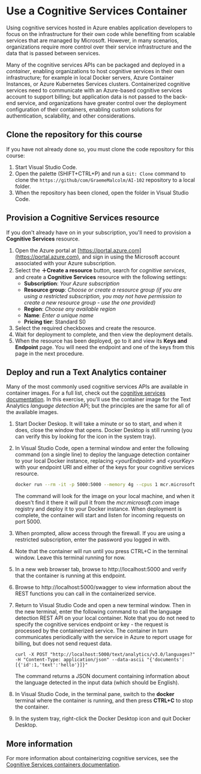 # Use a Cognitive Services Container

Using cognitive services hosted in Azure enables application developers to focus on the infrastructure for their own code while benefiting from scalable services that are managed by Microsoft. However, in many scenarios, organizations require more control over their service infrastructure and the data that is passed between services.

Many of the cognitive services APIs can be packaged and deployed in a *container*, enabling organizations to host cognitive services in their own infrastructure; for example in local Docker servers, Azure Container Instances, or Azure Kubernetes Services clusters. Containerized cognitive services need to communicate with an Azure-based cognitive services account to support billing; but application data is not passed to the back-end service, and organizations have greater control over the deployment configuration of their containers, enabling custom solutions for authentication, scalability, and other considerations.

## Clone the repository for this course

If you have not already done so, you must clone the code repository for this course:

1. Start Visual Studio Code.
2. Open the palette (SHIFT+CTRL+P) and run a `Git: Clone` command to clone the `https://github/com/GraemeMalcolm/AI-102` repository to a local folder.
3. When the repository has been cloned, open the folder in Visual Studio Code.

## Provision a Cognitive Services resource

If you don't already have on in your subscription, you'll need to provision a **Cognitive Services** resource.

1. Open the Azure portal at [https://portal.azure.com](https://portal.azure.com), and sign in using the Microsoft account associated with your Azure subscription.
2. Select the **&#65291;Create a resource** button, search for *cognitive services*, and create a **Cognitive Services** resource with the following settings:
    - **Subscription**: *Your Azure subscription*
    - **Resource group**: *Choose or create a resource group (if you are using a restricted subscription, you may not have permission to create a new resource group - use the one provided)*
    - **Region**: *Choose any available region*
    - **Name**: *Enter a unique name*
    - **Pricing tier**: Standard S0
3. Select the required checkboxes and create the resource.
4. Wait for deployment to complete, and then view the deployment details.
5. When the resource has been deployed, go to it and view its **Keys and Endpoint** page. You will need the endpoint and one of the keys from this page in the next procedure.

## Deploy and run a Text Analytics container

Many of the most commonly used cognitive services APIs are available in container images. For a full list, check out the [cognitive services documentation](https://docs.microsoft.com/azure/cognitive-services/cognitive-services-container-support#container-availability-in-azure-cognitive-services). In this exercise, you'll use the container image for the Text Analytics *language detection* API; but the principles are the same for all of the available images.

1. Start Docker Deskop. It will take a minute or so to start, and when it does, close the window that opens. Docker Desktop is still running (you can verify this by looking for the icon in the system tray).
2. In Visual Studio Code, open a terminal window and enter the following command (on a single line) to deploy the language detection container to your local Docker instance, replacing *&lt;yourEndpoint&gt;* and *&lt;yourKey&gt;* with your endpoint URI and either of the keys for your cognitive services resource.

    ```bash
    docker run --rm -it -p 5000:5000 --memory 4g --cpus 1 mcr.microsoft.com/azure-cognitive-services/textanalytics/language Eula=accept Billing=<yourEndpoint> ApiKey=<yourKey>
    ```

    The command will look for the image on your local machine, and when it doesn't find it there it will pull it from the *mcr&period;microsoft&period;com* image registry and deploy it to your Docker instance. When deployment is complete, the container will start and listen for incoming requests on port 5000.

3. When prompted, allow access through the firewall. If you are using a restricted subscription, enter the password you logged in with.
4. Note that the container will run until you press CTRL+C in the terminal window. Leave this terminal running for now.
5. In a new web browser tab, browse to http://localhost:5000 and verify that the container is running at this endpoint.
6. Browse to http://localhost:5000/swagger to view information about the REST functions you can call in the containerized service.
7. Return to Visual Studio Code and open a new terminal window. Then in the new terminal, enter the following command to call the language detection REST API on your local container. Note that you do not need to specify the cognitive services endpoint or key - the request is processed by the containerized service. The container in turn communicates periodically with the service in Azure to report usage for billing, but does not send request data.

    ```curl
    curl -X POST "http://localhost:5000/text/analytics/v3.0/languages?" -H "Content-Type: application/json" --data-ascii "{'documents':[{'id':1,'text':'hello'}]}"
    ```

    The command returns a JSON document containing information about the language detected in the input data (which should be English).

8. In Visual Studio Code, in the terminal pane, switch to the **docker** terminal where the container is running, and then press **CTRL+C** to stop the container.
9. In the system tray, right-click the Docker Desktop icon and quit Docker Desktop.

## More information

For more information about containerizing cognitive services, see the [Cognitive Services containers documentation](https://docs.microsoft.com/azure/cognitive-services/containers/).
